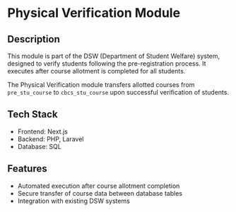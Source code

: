# Physical Verification Module

## Description

This module is part of the DSW (Department of Student Welfare) system, designed to verify students following the pre-registration process. It executes after course allotment is completed for all students.

The Physical Verification module transfers allotted courses from `pre_stu_course` to `cbcs_stu_course` upon successful verification of students.

## Tech Stack

- Frontend: Next.js
- Backend: PHP, Laravel
- Database: SQL

## Features

- Automated execution after course allotment completion
- Secure transfer of course data between database tables
- Integration with existing DSW systems
